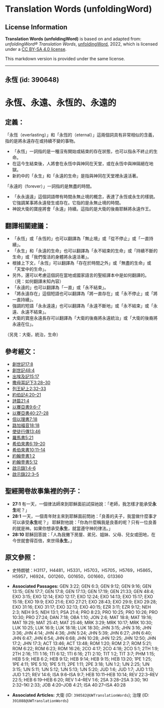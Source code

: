 # Translation Words (unfoldingWord)

## License Information

**Translation Words (unfoldingWord)** is based on and adapted from: _unfoldingWord® Translation Words_, [unfoldingWord](https://unfoldingword.org/utw), 2022, which is licensed under a [CC BY-SA 4.0 license](https://creativecommons.org/licenses/by-sa/4.0/legalcode.en).

This markdown version is provided under the same license.



--------------------------------

## 永恆 (id: 390648)

永恆、永遠、永恆的、永遠的
=============

定義：
---

「永恆（everlasting）」和「永恆的（eternal）」這兩個詞具有非常相似的含義，指的是將永遠存在或持續不變的事物。

* 「永恆」一詞指的是一種沒有開始或結束的存在狀態，也可以指永不終止的生命。
* 在這今生結束後，人將會在永恆中與神同在天堂，或在永恆中與神隔絕在地獄。
* 新約中的「永生」和「永遠的生命」是指與神同在天堂裡永遠活著。

「永遠的（forever）」一詞指的是無盡的時間。

* 「永永遠遠」這個詞語帶有時間永無止境的概念，表達了永恆或永生的樣貌。它強調某事將永遠發生或存在。它指的是永無止境的時間。
* 神說大衛的寶座將會「永遠」持續。這指的是大衛的後裔耶穌將永遠作王。

翻譯相關建議：
-------

* 「永恆」或「永恆的」也可以翻譯為「無止境」或「從不停止」或「一直持續」。
* 「永生」和「永遠的生命」也可以翻譯為「永不結束的生命」或「持續不斷的生命」或「我們復活的身體將永遠活著」。
* 根據上下文，「永恆」可以翻譯為「存在於時間之外」或「無盡的生命」或「天堂中的生命」。
* 另外，還可以考慮這個詞在當地或國家語言的聖經譯本中是如何翻譯的。（見：如何翻譯未知內容）
* 「永遠的」也可以翻譯為「一直」或「永不結束」。
* 「將永遠存在」這個短語也可以翻譯為「將一直存在」或「永不停止」或「將一直持續」。
* 強調的短語「永永遠遠」也可以翻譯為「永遠不斷地」或「永不結束」或「永遠、永遠不結束」。
* 大衛的寶座永遠長存可以翻譯為「大衛的後裔將永遠統治」或「大衛的後裔將永遠在位」。

（另見：大衛，統治，生命）

參考經文：
-----

* [創世記17:8](https://ref.ly/Gen17:8)
* [創世記48:4](https://ref.ly/Gen48:4)
* [出埃及記15:17](https://ref.ly/Exod15:17)
* [撒母耳記下3:28–30](https://ref.ly/2Sam3:28-2Sam3:30)
* [列王紀上2:32–33](https://ref.ly/1Kgs2:32-1Kgs2:33)
* [約伯記4:20–21](https://ref.ly/Job4:20-Job4:21)
* [詩篇21:4](https://ref.ly/Ps21:4)
* [以賽亞書9:6–7](https://ref.ly/Isa9:6-Isa9:7)
* [以賽亞書40:27–28](https://ref.ly/Isa40:27-Isa40:28)
* [但以理書7:18](https://ref.ly/Dan7:18)
* [路加福音18:18](https://ref.ly/Luke18:18)
* [使徒行傳13:46](https://ref.ly/Acts13:46)
* [羅馬書5:21](https://ref.ly/Rom5:21)
* [希伯來書6:19–20](https://ref.ly/Heb6:19-Heb6:20)
* [希伯來書10:11–14](https://ref.ly/Heb10:11-Heb10:14)
* [約翰壹書1:2](https://ref.ly/1John1:2)
* [約翰壹書5:12](https://ref.ly/1John5:12)
* [啟示錄1:4–6](https://ref.ly/Rev1:4-Rev1:6)
* [啟示錄22:3–5](https://ref.ly/Rev22:3-Rev22:5)

聖經開卷故事集裡的例子：
------------

* **27:1** 有一天，一個律法師來到耶穌面前試探祂說：「老師，我怎樣才能承受**永生**呢？」
* **28:1** 一天，一個青年財主來到耶穌面前問祂：「良善的夫子，我當做什麼事才可以承受**永生**呢？」 耶穌對他說：「你為什麼稱我是良善的呢？只有一位良善的就是神。如果你想承受**永生**，就當遵守神的律法。」
* **28:10** 耶穌回答說：「人為我撇下房屋、弟兄、姐妹、父母、兒女或田地，在今世就會得百倍，來世得**永生**。」

原文參照：
-----

* 史特朗號：H3117，H4481，H5331，H5703，H5705，H5769，H5865，H5957，H6924，G01260，G01650，G01660，G13360

* **Associated Passages:** GEN 3:22; GEN 6:3; GEN 9:12; GEN 9:16; GEN 13:15; GEN 17:7; GEN 17:8; GEN 17:13; GEN 17:19; GEN 21:33; GEN 48:4; EXO 3:15; EXO 12:14; EXO 12:17; EXO 12:24; EXO 14:13; EXO 15:17; EXO 15:18; EXO 19:9; EXO 21:6; EXO 27:21; EXO 28:43; EXO 29:9; EXO 29:28; EXO 31:16; EXO 31:17; EXO 32:13; EXO 40:15; EZR 3:11; EZR 9:12; NEH 2:3; NEH 9:5; NEH 13:1; PSA 21:4; PRO 8:23; PRO 10:25; PRO 10:26; PRO 10:30; PRO 27:24; DAN 7:18; OBA 1:10; JON 2:6; MAT 18:8; MAT 19:16; MAT 19:29; MAT 25:41; MAT 25:46; MRK 3:29; MRK 10:17; MRK 10:30; LUK 10:25; LUK 16:9; LUK 18:18; LUK 18:30; JHN 3:15; JHN 3:16; JHN 3:36; JHN 4:14; JHN 4:36; JHN 5:24; JHN 5:39; JHN 6:27; JHN 6:40; JHN 6:47; JHN 6:54; JHN 6:68; JHN 10:28; JHN 12:25; JHN 12:50; JHN 17:2; JHN 17:3; ACT 13:46; ACT 13:48; ROM 1:20; ROM 2:7; ROM 5:21; ROM 6:22; ROM 6:23; ROM 16:26; 2CO 4:17; 2CO 4:18; 2CO 5:1; 2TH 1:9; 2TH 2:16; 1TI 1:16; 1TI 6:12; 1TI 6:16; 2TI 2:10; TIT 1:2; TIT 3:7; PHM 1:15; HEB 5:9; HEB 6:2; HEB 9:12; HEB 9:14; HEB 9:15; HEB 13:20; 1PE 1:25; 1PE 4:11; 1PE 5:10; 1PE 5:11; 2PE 1:11; 2PE 3:18; 1JN 1:2; 1JN 2:25; 1JN 3:15; 1JN 5:11; 1JN 5:12; 1JN 5:13; 1JN 5:20; JUD 1:6; JUD 1:7; JUD 1:13; JUD 1:21; REV 14:6; ISA 9:6–ISA 9:7; HEB 10:11–HEB 10:14; REV 22:3–REV 22:5; HEB 6:19–HEB 6:20; REV 1:4–REV 1:6; 2SA 3:28–2SA 3:30; 1KI 2:32–1KI 2:33; JOB 4:20–JOB 4:21; ISA 40:27–ISA 40:28
* **Associated Articles:** 大衛 (ID: `390582@UWTranslationWords`); 治理 (ID: `391088@UWTranslationWords`)

